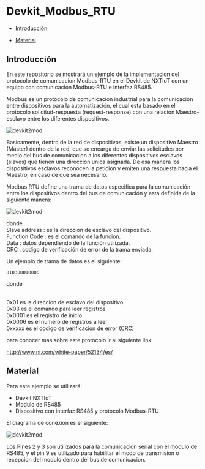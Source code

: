 Devkit_Modbus_RTU
=================

-	[Introducción](#introducción)

-	[Material](#material)

Introducción
------------

En este repositorio se mostrará un ejemplo de la implementacion del protocolo de comunicacion Modbus-RTU en el Devkit de NXTIoT con un equipo con comunicacion Modbus-RTU e interfaz RS485.

Modbus es un protocolo de comunicacion industrial para la comunicación entre dispositivos para la automatización, el cual esta basado en el protocolo solicitud-respuesta (request-response) con una relacion Maestro-esclavo entre los diferentes dispositivos.

![devkit2mod](https://github.com/NXTIoT/Devkit_Modbus_RTU/blob/master/imagen/modbus3.png?raw=true)

Basicamente, dentro de la red de dispositivos, existe un dispositivo Maestro (Master) dentro de la red, que se encarga de enviar las solicitudes por medio del bus de comunicacion a los diferentes dispositivos esclavos (slaves) que tienen una direccion unica asignada. De esa manera los dispositivos esclavos reconocen la peticion y emiten una respuesta hacia el Maestro, en caso de que sea necesario.

Modbus RTU define una trama de datos especifica para la comunicación entre los dispositivos dentro del bus de comunicación y esta definida de la siguiente manera:

![devkit2mod](https://github.com/NXTIoT/Devkit_Modbus_RTU/blob/master/imagen/modbus4.png?raw=true)

donde 
<br /> Slave address : es la direccion de esclavo del dispositivo.
<br /> Function Code : es el comando de la funcion.
<br /> Data : datos dependiendo de la función utilizada.
<br /> CRC :  codigo de verificación de error de la trama enviada.

Un ejemplo de trama de datos es el siguiente:

    010300010006

donde 

<br />  0x01  es la direccion de esclavo del dispositivo
<br />  0x03  es el comando para leer registros
<br />  0x0001 es el registro de inicio
<br />  0x0006 es el numero de registros a leer
<br />  0xxxxx es el codigo de verificacion de error (CRC)



para conocer mas sobre este protocolo ir al siguiente link:

http://www.ni.com/white-paper/52134/es/

Material
--------

Para este ejemplo se utilizará:

  - Devkit NXTIoT 
  - Modulo de RS485
  - Dispositivo con interfaz RS485 y protocolo Modbus-RTU

El diagrama de conexion es el siguiente:

![devkit2mod](https://github.com/NXTIoT/Devkit_Modbus_RTU/blob/master/imagen/modbus1.png?raw=true)

Los Pines 2 y 3 son utilizados para la comunicacion serial con el modulo de RS485, y el pin 9 es utilizado para habilitar el modo de transmision o recepcion del modulo dentro del bus de comunicacion.

